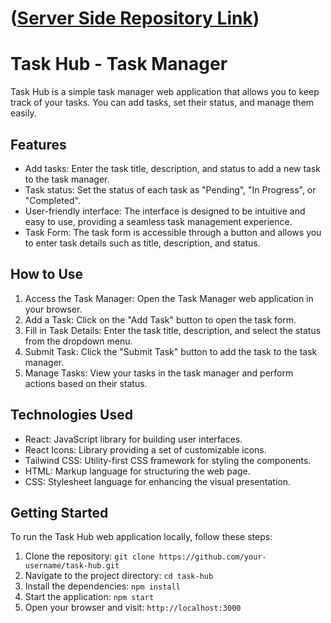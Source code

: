 # ([Server Side Repository Link](https://github.com/NusratJahanGeek/task-hub-server))

# Task Hub - Task Manager

Task Hub is a simple task manager web application that allows you to keep track of your tasks. You can add tasks, set their status, and manage them easily.

## Features

- Add tasks: Enter the task title, description, and status to add a new task to the task manager.
- Task status: Set the status of each task as "Pending", "In Progress", or "Completed".
- User-friendly interface: The interface is designed to be intuitive and easy to use, providing a seamless task management experience.
- Task Form: The task form is accessible through a button and allows you to enter task details such as title, description, and status.

## How to Use

1. Access the Task Manager: Open the Task Manager web application in your browser.
2. Add a Task: Click on the "Add Task" button to open the task form.
3. Fill in Task Details: Enter the task title, description, and select the status from the dropdown menu.
4. Submit Task: Click the "Submit Task" button to add the task to the task manager.
5. Manage Tasks: View your tasks in the task manager and perform actions based on their status.

## Technologies Used

- React: JavaScript library for building user interfaces.
- React Icons: Library providing a set of customizable icons.
- Tailwind CSS: Utility-first CSS framework for styling the components.
- HTML: Markup language for structuring the web page.
- CSS: Stylesheet language for enhancing the visual presentation.

## Getting Started

To run the Task Hub web application locally, follow these steps:

1. Clone the repository: `git clone https://github.com/your-username/task-hub.git`
2. Navigate to the project directory: `cd task-hub`
3. Install the dependencies: `npm install`
4. Start the application: `npm start`
5. Open your browser and visit: `http://localhost:3000`
